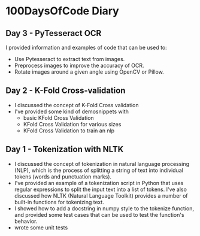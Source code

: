 # 100DaysOfCode Diary

## Day 3 - PyTesseract OCR
I provided information and examples of code that can be used to:

- Use Pytesseract to extract text from images.
- Preprocess images to improve the accuracy of OCR.
- Rotate images around a given angle using OpenCV or Pillow.


## Day 2 - K-Fold Cross-validation
- I discussed the concept of K-Fold Cross validation
- I've provided some kind of demosnippets with
    - basic KFold Cross Validation
    - KFold Cross Validation for various sizes
    - KFold Cross Validation to train an nlp


## Day 1 - Tokenization with NLTK
- I discussed the concept of tokenization in natural language processing (NLP), which is the process of splitting a string of text into individual tokens (words and punctuation marks).
- I've provided an example of a tokenization script in Python that uses regular expressions to split the input text into a list of tokens. I've also discussed how NLTK (Natural Language Toolkit) provides a number of built-in functions for tokenizing text.
- I showed how to add a docstring in numpy style to the tokenize function, and provided some test cases that can be used to test the function's behavior.
- wrote some unit tests
